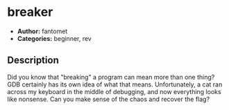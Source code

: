 # breaker

- **Author:** fantomet
- **Categories:** beginner, rev

## Description

Did you know that "breaking" a program can mean more than one thing? GDB certainly has its own idea of what that means. Unfortunately, a cat ran across my keyboard in the middle of debugging, and now everything looks like nonsense. Can you make sense of the chaos and recover the flag?